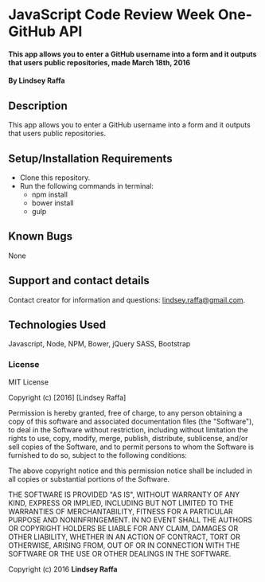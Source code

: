 # JavaScript Code Review Week One- GitHub API

#### This app allows you to enter a GitHub username into a form and it outputs that users public repositories, made March 18th, 2016

#### By Lindsey Raffa

## Description

This app allows you to enter a GitHub username into a form and it outputs that users public repositories.

## Setup/Installation Requirements

* Clone this repository.
* Run the following commands in terminal:
  * npm install
  * bower install
  * gulp


## Known Bugs

None

## Support and contact details

Contact creator for information and questions: lindsey.raffa@gmail.com.

## Technologies Used

Javascript, Node, NPM, Bower, jQuery SASS, Bootstrap

### License

MIT License

Copyright (c) [2016] [Lindsey Raffa]

Permission is hereby granted, free of charge, to any person obtaining a copy
of this software and associated documentation files (the "Software"), to deal
in the Software without restriction, including without limitation the rights
to use, copy, modify, merge, publish, distribute, sublicense, and/or sell
copies of the Software, and to permit persons to whom the Software is
furnished to do so, subject to the following conditions:

The above copyright notice and this permission notice shall be included in all
copies or substantial portions of the Software.

THE SOFTWARE IS PROVIDED "AS IS", WITHOUT WARRANTY OF ANY KIND, EXPRESS OR
IMPLIED, INCLUDING BUT NOT LIMITED TO THE WARRANTIES OF MERCHANTABILITY,
FITNESS FOR A PARTICULAR PURPOSE AND NONINFRINGEMENT. IN NO EVENT SHALL THE
AUTHORS OR COPYRIGHT HOLDERS BE LIABLE FOR ANY CLAIM, DAMAGES OR OTHER
LIABILITY, WHETHER IN AN ACTION OF CONTRACT, TORT OR OTHERWISE, ARISING FROM,
OUT OF OR IN CONNECTION WITH THE SOFTWARE OR THE USE OR OTHER DEALINGS IN THE
SOFTWARE.

Copyright (c) 2016 **Lindsey Raffa**
